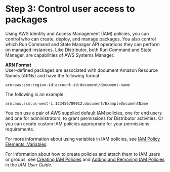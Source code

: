 # Step 3: Control user access to packages<a name="distributor-getting-started-restrict-access"></a>

Using AWS Identity and Access Management \(IAM\) policies, you can control who can create, deploy, and manage packages\. You also control which Run Command and State Manager API operations they can perform on managed instances\. Like Distributor, both Run Command and State Manager, are capabilities of AWS Systems Manager\.

**ARN Format**  
User\-defined packages are associated with document Amazon Resource Names \(ARNs\) and have the following format\.

```
arn:aws:ssm:region-id:account-id:document/document-name
```

The following is an example\.

```
arn:aws:ssm:us-west-1:123456789012:document/ExampleDocumentName
```

You can use a pair of AWS supplied default IAM policies, one for end users and one for administrators, to grant permissions for Distributor activities\. Or you can create custom IAM policies appropriate for your permissions requirements\.

For more information about using variables in IAM policies, see [IAM Policy Elements: Variables](https://docs.aws.amazon.com/IAM/latest/UserGuide/reference_policies_variables.html)\. 

For information about how to create policies and attach them to IAM users or groups, see [Creating IAM Policies](https://docs.aws.amazon.com/IAM/latest/UserGuide/access_policies_create.html) and [Adding and Removing IAM Policies](https://docs.aws.amazon.com/IAM/latest/UserGuide/access_policies_manage-attach-detach.html) in the *IAM User Guide*\.